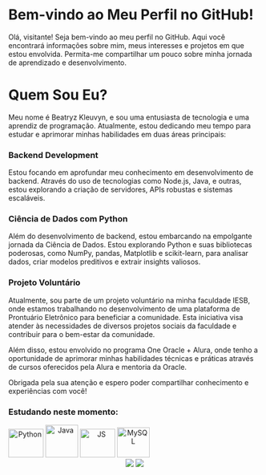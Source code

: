 # Bem-vindo ao Meu Perfil no GitHub!

Olá, visitante! Seja bem-vindo ao meu perfil no GitHub. Aqui você encontrará informações sobre mim, meus interesses e projetos em que estou envolvida. Permita-me compartilhar um pouco sobre minha jornada de aprendizado e desenvolvimento.

# Quem Sou Eu?

Meu nome é Beatryz Kleuvyn, e sou uma entusiasta de tecnologia e uma aprendiz de programação. Atualmente, estou dedicando meu tempo para estudar e aprimorar minhas habilidades em duas áreas principais:

### Backend Development

Estou focando em aprofundar meu conhecimento em desenvolvimento de backend. Através do uso de tecnologias como Node.js, Java, e outras, estou explorando a criação de servidores, APIs robustas e sistemas escaláveis.

### Ciência de Dados com Python

Além do desenvolvimento de backend, estou embarcando na empolgante jornada da Ciência de Dados. Estou explorando Python e suas bibliotecas poderosas, como NumPy, pandas, Matplotlib e scikit-learn, para analisar dados, criar modelos preditivos e extrair insights valiosos.

### Projeto Voluntário

Atualmente, sou parte de um projeto voluntário na minha faculdade IESB, onde estamos trabalhando no desenvolvimento de uma plataforma de Prontuário Eletrônico para beneficiar a comunidade. Esta iniciativa visa atender às necessidades de diversos projetos sociais da faculdade e contribuir para o bem-estar da comunidade.

Além disso, estou envolvido no programa One Oracle + Alura, onde tenho a oportunidade de aprimorar minhas habilidades técnicas e práticas através de cursos oferecidos pela Alura e mentoria da Oracle.

Obrigada pela sua atenção e espero poder compartilhar conhecimento e experiências com você!

### Estudando neste momento:


<div style="display: inline-block; text-align: center;">
  <img src="https://img.icons8.com/?size=256&id=121464&format=png" alt="Python" width="70" height="57" />
  <img src="https://img.icons8.com/?size=256&id=46630&format=png" alt="Java" width="65" height="65" />
  <img src="https://img.icons8.com/?size=256&id=1ZSHk8m9bk4p&format=png" alt="JS" width="70" height="57" />
  <img src="https://img.icons8.com/?size=256&id=42904&format=png" alt="MySQL" width="65" height="60" />
  </div>
  
  <div style="flex: 1; text-align: center;">
  <img src="https://github-readme-stats.vercel.app/api?username=KLEUVYN&show_icons=true&theme=dark" />
 
  <a href="https://github.com/KLEUVYN/github-readme-stats">
      <img src="https://github-readme-stats.vercel.app/api/top-langs/?username=kleuvyn&layout=compact&show_icons=true&theme=synthwave" />
    </a>
  </div>
</div>


